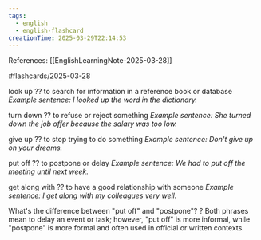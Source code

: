 ```yaml
---
tags:
  - english
  - english-flashcard
creationTime: 2025-03-29T22:14:53
---
```

References: [[EnglishLearningNote-2025-03-28]]

#flashcards/2025-03-28

look up
??
to search for information in a reference book or database
*Example sentence: I looked up the word in the dictionary.*

turn down
??
to refuse or reject something
*Example sentence: She turned down the job offer because the salary was too low.*

give up
??
to stop trying to do something
*Example sentence: Don't give up on your dreams.*

put off
??
to postpone or delay
*Example sentence: We had to put off the meeting until next week.*

get along with
??
to have a good relationship with someone
*Example sentence: I get along with my colleagues very well.*

What's the difference between "put off" and "postpone"?
?
Both phrases mean to delay an event or task; however, "put off" is more informal, while "postpone" is more formal and often used in official or written contexts.
